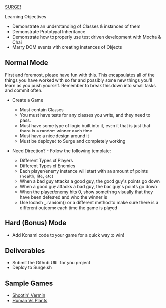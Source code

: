 [SURGE!](http://tiy-joshuarivers-escape-the-room.surge.sh)

Learning Objectives

* Demonstrate an understanding of Classes & instances of them
* Demonstrate Prototypal Inheritance
* Demonstrate how to properly use test driven development with Mocha & Chai
* Marry DOM events with creating instances of Objects

## Normal Mode

First and foremost, please have fun with this. This encapsulates all of the things you have worked with so far and possibly some new things you'll learn as you push yourself. Remember to break this down into small tasks and commit often.

* Create a Game

  * Must contain Classes
  * You must have tests for any classes you write, and they need to pass.
  * Must have some type of logic built into it, even it that is just that there is a random winner each time.
  * Must have a nice design around it
  * Must be deployed to Surge and completely working

* Need Direction? - Follow the following template:

  * Different Types of Players
  * Different Types of Enemies
  * Each player/enemy instance will start with an amount of points (health, life, etc)
  * When a bad guy attacks a good guy, the good guy's points go down
  * When a good guy attacks a bad guy, the bad guy's points go down
  * When the player/enemy hits 0, show something visually that they have been defeated and who the winner is
  * Use lodash _.random() or a different method to make sure there is a different outcome each time the game is played

## Hard (Bonus) Mode

* Add Konami code to your game for a quick way to win!

## Deliverables

* Submit the Github URL for you project
* Deploy to Surge.sh

## Sample Games

* [Shootin' Vermin](http://rdanieldesign.github.io/TurnGame/)
* [Human Vs Plants](http://ppark482.github.io/Human-Vs-Plants/)